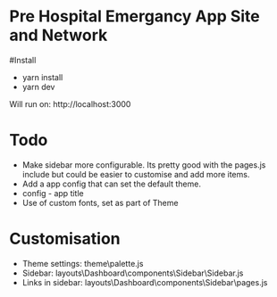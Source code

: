 # Pre Hospital Emergancy App Site and Network

#Install

- yarn install
- yarn dev

Will run on:
http://localhost:3000

# Todo

- Make sidebar more configurable. Its pretty good with the pages.js include but could be easier to customise and add more items.
- Add a app config that can set the default theme.
- config - app title
- Use of custom fonts, set as part of Theme

# Customisation

- Theme settings: theme\palette.js
- Sidebar: layouts\Dashboard\components\Sidebar\Sidebar.js
- Links in sidebar: layouts\Dashboard\components\Sidebar\pages.js
